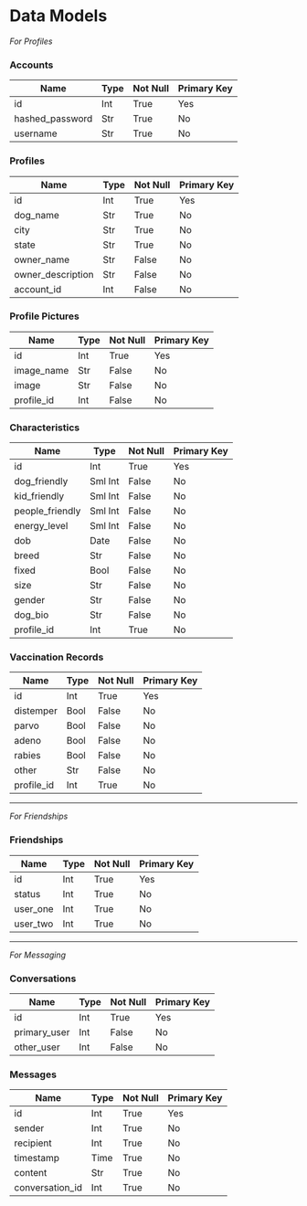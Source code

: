 # Data Models

*For Profiles*

### Accounts
| Name | Type | Not Null | Primary Key |
| --- | --- | --- | --- |
| id | Int | True | Yes |
| hashed_password | Str | True | No |
| username | Str | True | No |

### Profiles
| Name | Type | Not Null | Primary Key |
| --- | --- | --- | --- |
| id | Int | True | Yes | 
| dog_name | Str | True | No |
| city | Str | True | No |
| state | Str | True | No |
| owner_name | Str | False | No |
| owner_description | Str | False | No |
| account_id | Int | False | No |

### Profile Pictures
| Name | Type | Not Null | Primary Key |
| --- | --- | --- | --- |
| id | Int | True | Yes |
| image_name | Str | False | No |
| image | Str | False | No |
| profile_id | Int | False | No |

### Characteristics 
| Name | Type | Not Null | Primary Key |
| --- | --- | --- | --- |
| id | Int | True | Yes |
| dog_friendly | Sml Int | False | No |
| kid_friendly | Sml Int | False | No |
| people_friendly | Sml Int | False | No |
| energy_level | Sml Int | False | No |
| dob | Date | False | No |
| breed | Str | False | No |
| fixed | Bool | False | No |
| size | Str | False | No |
| gender | Str | False | No |
| dog_bio | Str | False | No |
| profile_id | Int | True | No |

### Vaccination Records
| Name | Type | Not Null | Primary Key |
| --- | --- | --- | --- |
| id | Int | True | Yes |
| distemper | Bool | False | No |
| parvo | Bool | False | No |
| adeno | Bool | False | No |
| rabies | Bool | False | No |
| other | Str | False | No |
| profile_id | Int | True | No |

----

*For Friendships*

### Friendships
| Name | Type | Not Null | Primary Key |
| --- | --- | --- | --- |
| id | Int | True | Yes | 
| status | Int | True | No |
| user_one | Int | True | No |
| user_two | Int | True | No |

----

*For Messaging*

### Conversations
| Name | Type | Not Null | Primary Key |
| --- | --- | --- | --- |
| id | Int | True | Yes |
| primary_user | Int | False | No |
| other_user | Int | False | No |

### Messages
| Name | Type | Not Null | Primary Key |
| --- | --- | --- | --- |
| id | Int | True | Yes |
| sender | Int | True | No |
| recipient | Int | True | No |
| timestamp | Time | True | No |
| content | Str | True | No |
| conversation_id | Int | True | No |
